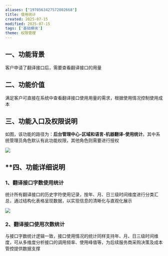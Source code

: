 ```yaml
---
aliases: ["1970563427572802668"]
title: 使用统计
created: 2025-07-15
modified: 2025-07-15
tags: ['基础模块']
theme: 权限管理
---
```


## **一、功能背景**

客户申请了翻译接口后，需要查看翻译接口的用量

## **二、功能价值**

满足客户可直接在系统中查看翻译接口使用用量的需求，根据使用情况控制使用成本

###

## **三、功能入口及权限说明**

如图，该功能的路径为：**后台管理中心-区域和语言-机器翻译-使用统计**。其中系统管理员角色默认有此功能权限，其他角色则需要进行授权

![](https://myhelpdoc.oss-cn-heyuan.aliyuncs.com/mdimages/d9a0b0690725d66801bb10958c80dc77.jpg)

## **四、**功能详细说明**

### **1**、**翻译接口字数使用统计**

统计所有翻译接口的历史字符使用记录，按年、月、日三级时间维度进行分类汇总，通过结构化表格呈现数据，以实现信息的清晰化与直观化展示

![](https://myhelpdoc.oss-cn-heyuan.aliyuncs.com/mdimages/ea3410c98c218a69be2911724bf73b4d.jpg)

### **2、翻译接口使用次数统计**

与接口字数统计逻辑一致，接口使用情况的统计同样支持年、月、日三级时间维度，可从多维度分析接口的调用频率、使用峰值等，为后续服务商采购决策及成本管控提供数据支撑

